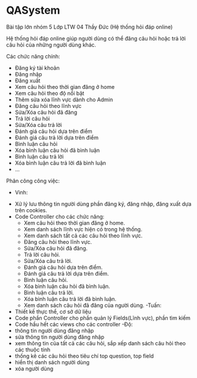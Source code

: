 # QASystem
Bài tập lớn nhóm 5 Lớp LTW 04 Thầy Đức (Hệ thống hỏi đáp online)

Hệ thống hỏi đáp online giúp người dùng có thể đăng câu hỏi hoặc trả lời câu hỏi của những người dùng khác.

Các chức năng chính:
- Đăng ký tài khoản 
- Đăng nhập 
- Đăng xuất 
- Xem câu hỏi theo thời gian đăng ở home 
- Xem câu hỏi theo độ nổi bật 
- Thêm sửa xóa lĩnh vực dành cho Admin 
- Đăng câu hỏi theo lĩnh vực 
- Sửa/Xóa câu hỏi đã đăng 
- Trả lời câu hỏi 
- Sửa/Xóa câu trả lời
- Đánh giá câu hỏi dựa trên điểm
- Đánh giá câu trả lời dựa trên điểm
- Bình luận câu hỏi
- Xóa bình luận câu hỏi đã bình luận
- Bình luận câu trả lời
- Xóa bình luận câu trả lời đã bình luận
- ...

Phân công công việc:
- Vinh: 
+ Xử lý lưu thông tin người dùng phần đăng ký, đăng nhập, đăng xuất dựa trên cookies.
+ Code Controller cho các chức năng:
  - Xem câu hỏi theo thời gian đăng ở home.
  - Xem danh sách lĩnh vực hiện có trong hệ thống.
  - Xem danh sách tất cả các câu hỏi theo lĩnh vực.
  - Đăng câu hỏi theo lĩnh vực. 
  - Sửa/Xóa câu hỏi đã đăng. 
  - Trả lời câu hỏi. 
  - Sửa/Xóa câu trả lời.
  - Đánh giá câu hỏi dựa trên điểm.
  - Đánh giá câu trả lời dựa trên điểm.
  - Bình luận câu hỏi.
  - Xóa bình luận câu hỏi đã bình luận.
  - Bình luận câu trả lời.
  - Xóa bình luận câu trả lời đã bình luận.
  - Xem danh sách câu hỏi đã đăng của người dùng.
-Tuấn:
+ Thiết kế thực thể, cơ sở dữ liệu
+ Code phần Controller cho phần quản lý Fields(Lĩnh vực), phần tìm kiếm
+ Code hầu hết các views cho các controller
-Độ:
+ thông tin người dùng đăng nhập
+ sửa thông tin người dùng đăng nhập
+ xem thông tin của tất cả các câu hỏi, sắp xếp danh sách câu hỏi theo các thuộc tính
+ thống kê các câu hỏi theo tiêu chí top question, top field
+ hiển thị danh sách người dùng
+ xóa người dùng

